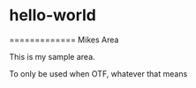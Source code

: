 # hello-world
=============
Mikes Area

This is my sample area.

To only be used when OTF, whatever that means
